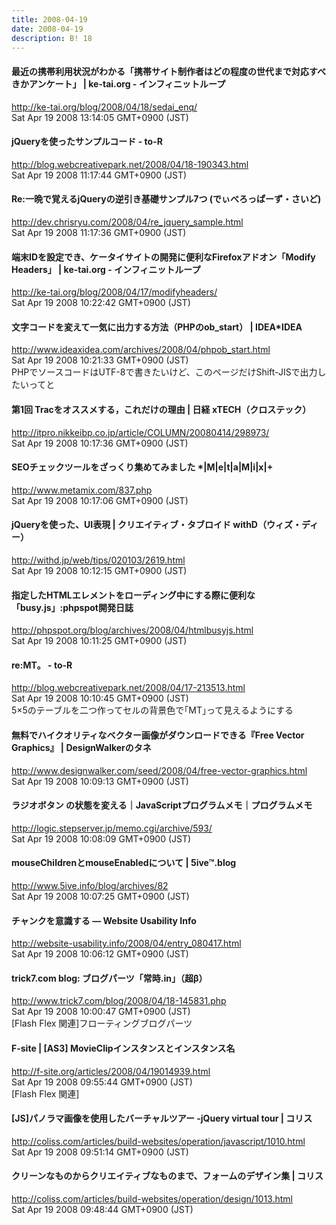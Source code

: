 ```yaml
---
title: 2008-04-19
date: 2008-04-19
description: B! 18
---
```


#### 最近の携帯利用状況がわかる「携帯サイト制作者はどの程度の世代まで対応すべきかアンケート」 | ke-tai.org - インフィニットループ
http://ke-tai.org/blog/2008/04/18/sedai_enq/<br>
Sat Apr 19 2008 13:14:05 GMT+0900 (JST)<br>


#### jQueryを使ったサンプルコード - to-R
http://blog.webcreativepark.net/2008/04/18-190343.html<br>
Sat Apr 19 2008 11:17:44 GMT+0900 (JST)<br>


#### Re:一晩で覚えるjQueryの逆引き基礎サンプル7つ (でぃべろっぱーず・さいど)
http://dev.chrisryu.com/2008/04/re_jquery_sample.html<br>
Sat Apr 19 2008 11:17:36 GMT+0900 (JST)<br>


#### 端末IDを設定でき、ケータイサイトの開発に便利なFirefoxアドオン「Modify Headers」 | ke-tai.org - インフィニットループ
http://ke-tai.org/blog/2008/04/17/modifyheaders/<br>
Sat Apr 19 2008 10:22:42 GMT+0900 (JST)<br>


#### 文字コードを変えて一気に出力する方法（PHPのob_start） | IDEA*IDEA
http://www.ideaxidea.com/archives/2008/04/phpob_start.html<br>
Sat Apr 19 2008 10:21:33 GMT+0900 (JST)<br>
PHPでソースコードはUTF-8で書きたいけど、このページだけShift-JISで出力したいってと


#### 第1回 Tracをオススメする，これだけの理由 | 日経 xTECH（クロステック）
http://itpro.nikkeibp.co.jp/article/COLUMN/20080414/298973/<br>
Sat Apr 19 2008 10:17:36 GMT+0900 (JST)<br>


#### SEOチェックツールをざっくり集めてみました  *|M|e|t|a|M|i|x|+
http://www.metamix.com/837.php<br>
Sat Apr 19 2008 10:17:06 GMT+0900 (JST)<br>


#### jQueryを使った、UI表現 | クリエイティブ・タブロイド withD（ウィズ・ディー）
http://withd.jp/web/tips/020103/2619.html<br>
Sat Apr 19 2008 10:12:15 GMT+0900 (JST)<br>


#### 指定したHTMLエレメントをローディング中にする際に便利な「busy.js」:phpspot開発日誌
http://phpspot.org/blog/archives/2008/04/htmlbusyjs.html<br>
Sat Apr 19 2008 10:11:25 GMT+0900 (JST)<br>


#### re:MT。 - to-R
http://blog.webcreativepark.net/2008/04/17-213513.html<br>
Sat Apr 19 2008 10:10:45 GMT+0900 (JST)<br>
5×5のテーブルを二つ作ってセルの背景色で｢MT｣って見えるようにする


#### 無料でハイクオリティなベクター画像がダウンロードできる『Free Vector Graphics』 | DesignWalkerのタネ
http://www.designwalker.com/seed/2008/04/free-vector-graphics.html<br>
Sat Apr 19 2008 10:09:13 GMT+0900 (JST)<br>


#### ラジオボタン <radio name="form_name"></radio>の状態を変える｜JavaScriptプログラムメモ｜プログラムメモ
http://logic.stepserver.jp/memo.cgi/archive/593/<br>
Sat Apr 19 2008 10:08:09 GMT+0900 (JST)<br>


#### mouseChildrenとmouseEnabledについて | 5ive™.blog
http://www.5ive.info/blog/archives/82<br>
Sat Apr 19 2008 10:07:25 GMT+0900 (JST)<br>


#### チャンクを意識する — Website Usability Info
http://website-usability.info/2008/04/entry_080417.html<br>
Sat Apr 19 2008 10:06:12 GMT+0900 (JST)<br>


#### trick7.com blog: ブログパーツ「常時.in」（超β）
http://www.trick7.com/blog/2008/04/18-145831.php<br>
Sat Apr 19 2008 10:00:47 GMT+0900 (JST)<br>
[Flash Flex 関連]フローティングブログパーツ


#### F-site | [AS3] MovieClipインスタンスとインスタンス名
http://f-site.org/articles/2008/04/19014939.html<br>
Sat Apr 19 2008 09:55:44 GMT+0900 (JST)<br>
[Flash Flex 関連]


####   [JS]パノラマ画像を使用したバーチャルツアー -jQuery virtual tour | コリス
http://coliss.com/articles/build-websites/operation/javascript/1010.html<br>
Sat Apr 19 2008 09:51:14 GMT+0900 (JST)<br>


####   クリーンなものからクリエイティブなものまで、フォームのデザイン集 | コリス
http://coliss.com/articles/build-websites/operation/design/1013.html<br>
Sat Apr 19 2008 09:48:44 GMT+0900 (JST)<br>


